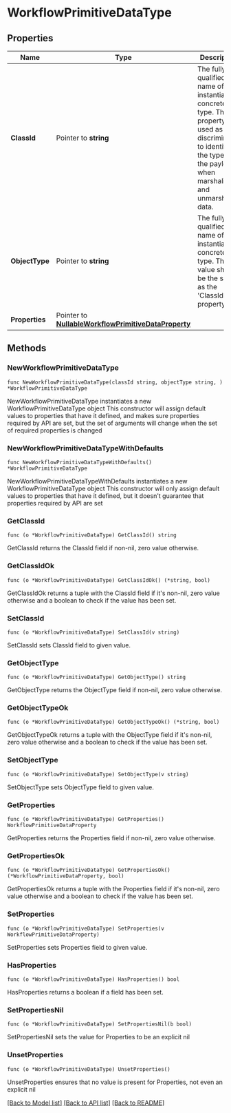 # WorkflowPrimitiveDataType

## Properties

Name | Type | Description | Notes
------------ | ------------- | ------------- | -------------
**ClassId** | Pointer to **string** | The fully-qualified name of the instantiated, concrete type. This property is used as a discriminator to identify the type of the payload when marshaling and unmarshaling data. | [default to "workflow.PrimitiveDataType"]
**ObjectType** | Pointer to **string** | The fully-qualified name of the instantiated, concrete type. The value should be the same as the &#39;ClassId&#39; property. | [default to "workflow.PrimitiveDataType"]
**Properties** | Pointer to [**NullableWorkflowPrimitiveDataProperty**](WorkflowPrimitiveDataProperty.md) |  | [optional] 

## Methods

### NewWorkflowPrimitiveDataType

`func NewWorkflowPrimitiveDataType(classId string, objectType string, ) *WorkflowPrimitiveDataType`

NewWorkflowPrimitiveDataType instantiates a new WorkflowPrimitiveDataType object
This constructor will assign default values to properties that have it defined,
and makes sure properties required by API are set, but the set of arguments
will change when the set of required properties is changed

### NewWorkflowPrimitiveDataTypeWithDefaults

`func NewWorkflowPrimitiveDataTypeWithDefaults() *WorkflowPrimitiveDataType`

NewWorkflowPrimitiveDataTypeWithDefaults instantiates a new WorkflowPrimitiveDataType object
This constructor will only assign default values to properties that have it defined,
but it doesn't guarantee that properties required by API are set

### GetClassId

`func (o *WorkflowPrimitiveDataType) GetClassId() string`

GetClassId returns the ClassId field if non-nil, zero value otherwise.

### GetClassIdOk

`func (o *WorkflowPrimitiveDataType) GetClassIdOk() (*string, bool)`

GetClassIdOk returns a tuple with the ClassId field if it's non-nil, zero value otherwise
and a boolean to check if the value has been set.

### SetClassId

`func (o *WorkflowPrimitiveDataType) SetClassId(v string)`

SetClassId sets ClassId field to given value.


### GetObjectType

`func (o *WorkflowPrimitiveDataType) GetObjectType() string`

GetObjectType returns the ObjectType field if non-nil, zero value otherwise.

### GetObjectTypeOk

`func (o *WorkflowPrimitiveDataType) GetObjectTypeOk() (*string, bool)`

GetObjectTypeOk returns a tuple with the ObjectType field if it's non-nil, zero value otherwise
and a boolean to check if the value has been set.

### SetObjectType

`func (o *WorkflowPrimitiveDataType) SetObjectType(v string)`

SetObjectType sets ObjectType field to given value.


### GetProperties

`func (o *WorkflowPrimitiveDataType) GetProperties() WorkflowPrimitiveDataProperty`

GetProperties returns the Properties field if non-nil, zero value otherwise.

### GetPropertiesOk

`func (o *WorkflowPrimitiveDataType) GetPropertiesOk() (*WorkflowPrimitiveDataProperty, bool)`

GetPropertiesOk returns a tuple with the Properties field if it's non-nil, zero value otherwise
and a boolean to check if the value has been set.

### SetProperties

`func (o *WorkflowPrimitiveDataType) SetProperties(v WorkflowPrimitiveDataProperty)`

SetProperties sets Properties field to given value.

### HasProperties

`func (o *WorkflowPrimitiveDataType) HasProperties() bool`

HasProperties returns a boolean if a field has been set.

### SetPropertiesNil

`func (o *WorkflowPrimitiveDataType) SetPropertiesNil(b bool)`

 SetPropertiesNil sets the value for Properties to be an explicit nil

### UnsetProperties
`func (o *WorkflowPrimitiveDataType) UnsetProperties()`

UnsetProperties ensures that no value is present for Properties, not even an explicit nil

[[Back to Model list]](../README.md#documentation-for-models) [[Back to API list]](../README.md#documentation-for-api-endpoints) [[Back to README]](../README.md)


